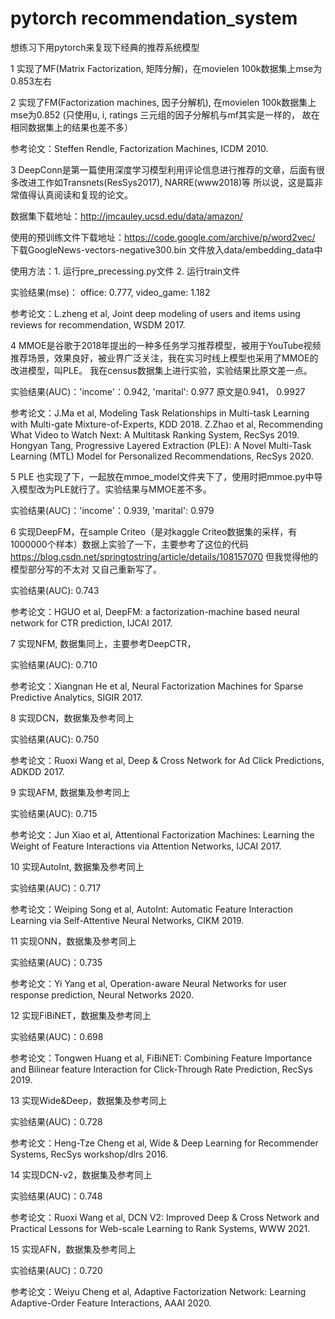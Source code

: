 # pytorch recommendation_system
想练习下用pytorch来复现下经典的推荐系统模型

1 实现了MF(Matrix Factorization, 矩阵分解)，在movielen 100k数据集上mse为0.853左右

2 实现了FM(Factorization machines, 因子分解机), 在movielen 100k数据集上mse为0.852
(只使用u, i, ratings 三元组的因子分解机与mf其实是一样的， 故在相同数据集上的结果也差不多）

参考论文：Steffen Rendle, Factorization Machines, ICDM 2010.

3 DeepConn是第一篇使用深度学习模型利用评论信息进行推荐的文章，后面有很多改进工作如Transnets(ResSys2017), NARRE(www2018)等
所以说，这是篇非常值得认真阅读和复现的论文。

数据集下载地址：http://jmcauley.ucsd.edu/data/amazon/ 

使用的预训练文件下载地址：https://code.google.com/archive/p/word2vec/  下载GoogleNews-vectors-negative300.bin 文件放入data/embedding_data中

使用方法：1. 运行pre_precessing.py文件 2. 运行train文件

实验结果(mse)： office: 0.777, video_game: 1.182

参考论文：L.zheng et al, Joint deep modeling of users and items using reviews for recommendation, WSDM 2017.

4 MMOE是谷歌于2018年提出的一种多任务学习推荐模型，被用于YouTube视频推荐场景，效果良好，被业界广泛关注，我在实习时线上模型也采用了MMOE的改进模型，叫PLE。
我在census数据集上进行实验，实验结果比原文差一点。

实验结果(AUC)：'income'：0.942, 'marital': 0.977  原文是0.941， 0.9927

参考论文：J.Ma et al, Modeling Task Relationships in Multi-task Learning with Multi-gate Mixture-of-Experts, KDD 2018.
          Z.Zhao et al, Recommending What Video to Watch Next: A Multitask Ranking System, RecSys 2019.
          Hongyan Tang, Progressive Layered Extraction (PLE): A Novel Multi-Task Learning (MTL) Model for Personalized Recommendations, RecSys 2020.

5 PLE 也实现了下，一起放在mmoe_model文件夹下了，使用时把mmoe.py中导入模型改为PLE就行了。实验结果与MMOE差不多。

实验结果(AUC)：'income'：0.939, 'marital': 0.979 


6 实现DeepFM，在sample Criteo（是对kaggle Criteo数据集的采样，有1000000个样本）数据上实验了一下，主要参考了这位的代码 https://blog.csdn.net/springtostring/article/details/108157070 但我觉得他的模型部分写的不太对 又自己重新写了。

实验结果(AUC): 0.743

参考论文：HGUO et al, DeepFM: a factorization-machine based neural network for CTR prediction, IJCAI 2017.

7 实现NFM, 数据集同上，主要参考DeepCTR，

实验结果(AUC): 0.710

参考论文：Xiangnan He et al, Neural Factorization Machines for Sparse Predictive Analytics, SIGIR 2017.

8 实现DCN，数据集及参考同上

实验结果(AUC): 0.750

参考论文：Ruoxi Wang et al, Deep & Cross Network for Ad Click Predictions, ADKDD 2017.

9 实现AFM, 数据集及参考同上

实验结果(AUC): 0.715

参考论文：Jun Xiao et al, Attentional Factorization Machines: Learning the Weight of Feature Interactions via Attention Networks, IJCAI 2017.

10 实现AutoInt, 数据集及参考同上

实验结果(AUC)：0.717

参考论文：Weiping Song et al, AutoInt: Automatic Feature Interaction Learning via Self-Attentive Neural Networks, CIKM 2019.

11 实现ONN，数据集及参考同上

实验结果(AUC)：0.735

参考论文：Yi Yang et al, Operation-aware Neural Networks for user response prediction, Neural Networks 2020.

12 实现FiBiNET，数据集及参考同上

实验结果(AUC)：0.698

参考论文：Tongwen Huang et al, FiBiNET: Combining Feature Importance and Bilinear feature Interaction for Click-Through Rate Prediction, RecSys 2019.

13 实现Wide&Deep，数据集及参考同上

实验结果(AUC)：0.728

参考论文：Heng-Tze Cheng et al, Wide & Deep Learning for Recommender Systems, RecSys workshop/dlrs 2016.

14 实现DCN-v2，数据集及参考同上

实验结果(AUC)：0.748

参考论文：Ruoxi Wang et al, DCN V2: Improved Deep & Cross Network and Practical Lessons for Web-scale Learning to Rank Systems, WWW 2021.

15 实现AFN，数据集及参考同上

实验结果(AUC)：0.720

参考论文：Weiyu Cheng et al, Adaptive Factorization Network: Learning Adaptive-Order Feature Interactions, AAAI 2020.
